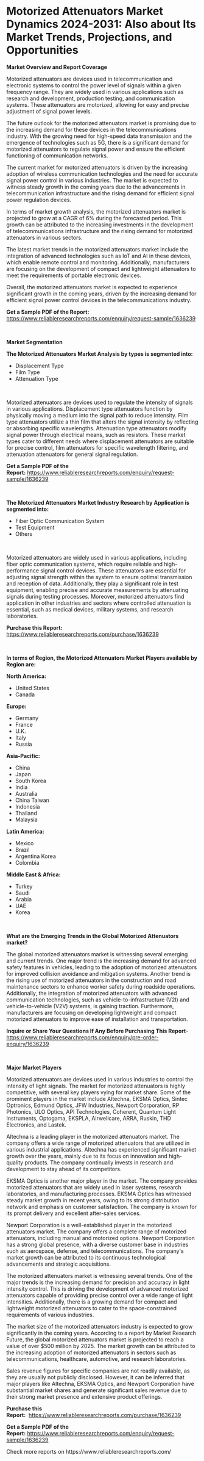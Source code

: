 <p><h1>Motorized Attenuators Market Dynamics 2024-2031: Also about Its Market Trends, Projections, and Opportunities</h1></p><p><strong>Market Overview and Report Coverage</strong></p>
<p><p>Motorized attenuators are devices used in telecommunication and electronic systems to control the power level of signals within a given frequency range. They are widely used in various applications such as research and development, production testing, and communication systems. These attenuators are motorized, allowing for easy and precise adjustment of signal power levels.</p><p>The future outlook for the motorized attenuators market is promising due to the increasing demand for these devices in the telecommunications industry. With the growing need for high-speed data transmission and the emergence of technologies such as 5G, there is a significant demand for motorized attenuators to regulate signal power and ensure the efficient functioning of communication networks.</p><p>The current market for motorized attenuators is driven by the increasing adoption of wireless communication technologies and the need for accurate signal power control in various industries. The market is expected to witness steady growth in the coming years due to the advancements in telecommunication infrastructure and the rising demand for efficient signal power regulation devices.</p><p>In terms of market growth analysis, the motorized attenuators market is projected to grow at a CAGR of 6% during the forecasted period. This growth can be attributed to the increasing investments in the development of telecommunications infrastructure and the rising demand for motorized attenuators in various sectors.</p><p>The latest market trends in the motorized attenuators market include the integration of advanced technologies such as IoT and AI in these devices, which enable remote control and monitoring. Additionally, manufacturers are focusing on the development of compact and lightweight attenuators to meet the requirements of portable electronic devices.</p><p>Overall, the motorized attenuators market is expected to experience significant growth in the coming years, driven by the increasing demand for efficient signal power control devices in the telecommunications industry.</p></p>
<p><strong>Get a Sample PDF of the Report:</strong> <a href="https://www.reliableresearchreports.com/enquiry/request-sample/1636239">https://www.reliableresearchreports.com/enquiry/request-sample/1636239</a></p>
<p>&nbsp;</p>
<p><strong>Market Segmentation</strong></p>
<p><strong>The Motorized Attenuators Market Analysis by types is segmented into:</strong></p>
<p><ul><li>Displacement Type</li><li>Film Type</li><li>Attenuation Type</li></ul></p>
<p>&nbsp;</p>
<p><p>Motorized attenuators are devices used to regulate the intensity of signals in various applications. Displacement type attenuators function by physically moving a medium into the signal path to reduce intensity. Film type attenuators utilize a thin film that alters the signal intensity by reflecting or absorbing specific wavelengths. Attenuation type attenuators modify signal power through electrical means, such as resistors. These market types cater to different needs where displacement attenuators are suitable for precise control, film attenuators for specific wavelength filtering, and attenuation attenuators for general signal regulation.</p></p>
<p><strong>Get a Sample PDF of the Report:</strong>&nbsp;<a href="https://www.reliableresearchreports.com/enquiry/request-sample/1636239">https://www.reliableresearchreports.com/enquiry/request-sample/1636239</a></p>
<p>&nbsp;</p>
<p><strong>The Motorized Attenuators Market Industry Research by Application is segmented into:</strong></p>
<p><ul><li>Fiber Optic Communication System</li><li>Test Equipment</li><li>Others</li></ul></p>
<p>&nbsp;</p>
<p><p>Motorized attenuators are widely used in various applications, including fiber optic communication systems, which require reliable and high-performance signal control devices. These attenuators are essential for adjusting signal strength within the system to ensure optimal transmission and reception of data. Additionally, they play a significant role in test equipment, enabling precise and accurate measurements by attenuating signals during testing processes. Moreover, motorized attenuators find application in other industries and sectors where controlled attenuation is essential, such as medical devices, military systems, and research laboratories.</p></p>
<p><strong>Purchase this Report:</strong>&nbsp; <a href="https://www.reliableresearchreports.com/purchase/1636239">https://www.reliableresearchreports.com/purchase/1636239</a></p>
<p>&nbsp;</p>
<p><strong>In terms of Region, the Motorized Attenuators Market Players available by Region are:</strong></p>
<p>
    <p> <strong> North America: </strong>
        <ul>
            <li>United States</li>
            <li>Canada</li>
        </ul>
        </p> 
    <p> <strong> Europe: </strong>
        <ul>
            <li>Germany</li>
            <li>France</li>
            <li>U.K.</li>
            <li>Italy</li>
            <li>Russia</li>
        </ul>
        </p> 
    <p> <strong> Asia-Pacific: </strong>
        <ul>
            <li>China</li>
            <li>Japan</li>
            <li>South Korea</li>
            <li>India</li>
            <li>Australia</li>
            <li>China Taiwan</li>
            <li>Indonesia</li>
            <li>Thailand</li>
            <li>Malaysia</li>
        </ul>
        </p> 
    <p> <strong> Latin America: </strong>
        <ul>
            <li>Mexico</li>
            <li>Brazil</li>
            <li>Argentina Korea</li>
            <li>Colombia</li>
        </ul>
        </p> 
    <p> <strong> Middle East & Africa: </strong>
        <ul>
            <li>Turkey</li>
            <li>Saudi</li>
            <li>Arabia</li>
            <li>UAE</li>
            <li>Korea</li>
        </ul>
    </p>
    </p>
<p>&nbsp;</p>
<p><strong>What are the Emerging Trends in the Global Motorized Attenuators market?</strong></p>
<p><p>The global motorized attenuators market is witnessing several emerging and current trends. One major trend is the increasing demand for advanced safety features in vehicles, leading to the adoption of motorized attenuators for improved collision avoidance and mitigation systems. Another trend is the rising use of motorized attenuators in the construction and road maintenance sectors to enhance worker safety during roadside operations. Additionally, the integration of motorized attenuators with advanced communication technologies, such as vehicle-to-infrastructure (V2I) and vehicle-to-vehicle (V2V) systems, is gaining traction. Furthermore, manufacturers are focusing on developing lightweight and compact motorized attenuators to improve ease of installation and transportation.</p></p>
<p><strong>Inquire or Share Your Questions If Any Before Purchasing This Report</strong>- <a href="https://www.reliableresearchreports.com/enquiry/pre-order-enquiry/1636239">https://www.reliableresearchreports.com/enquiry/pre-order-enquiry/1636239</a></p>
<p>&nbsp;</p>
<p><strong>Major Market Players</strong></p>
<p><p>Motorized attenuators are devices used in various industries to control the intensity of light signals. The market for motorized attenuators is highly competitive, with several key players vying for market share. Some of the prominent players in the market include Altechna, EKSMA Optics, Sintec Optronics, Edmund Optics, JFW Industries, Newport Corporation, RP Photonics, ULO Optics, API Technologies, Coherent, Quantum Light Instruments, Optogama, EKSPLA, Airwellcare, ARRA, Ruskin, THD Electronics, and Lastek.</p><p>Altechna is a leading player in the motorized attenuators market. The company offers a wide range of motorized attenuators that are utilized in various industrial applications. Altechna has experienced significant market growth over the years, mainly due to its focus on innovation and high-quality products. The company continually invests in research and development to stay ahead of its competitors.</p><p>EKSMA Optics is another major player in the market. The company provides motorized attenuators that are widely used in laser systems, research laboratories, and manufacturing processes. EKSMA Optics has witnessed steady market growth in recent years, owing to its strong distribution network and emphasis on customer satisfaction. The company is known for its prompt delivery and excellent after-sales services.</p><p>Newport Corporation is a well-established player in the motorized attenuators market. The company offers a complete range of motorized attenuators, including manual and motorized options. Newport Corporation has a strong global presence, with a diverse customer base in industries such as aerospace, defense, and telecommunications. The company's market growth can be attributed to its continuous technological advancements and strategic acquisitions.</p><p>The motorized attenuators market is witnessing several trends. One of the major trends is the increasing demand for precision and accuracy in light intensity control. This is driving the development of advanced motorized attenuators capable of providing precise control over a wide range of light intensities. Additionally, there is a growing demand for compact and lightweight motorized attenuators to cater to the space-constrained requirements of various industries.</p><p>The market size of the motorized attenuators industry is expected to grow significantly in the coming years. According to a report by Market Research Future, the global motorized attenuators market is projected to reach a value of over $500 million by 2025. The market growth can be attributed to the increasing adoption of motorized attenuators in sectors such as telecommunications, healthcare, automotive, and research laboratories.</p><p>Sales revenue figures for specific companies are not readily available, as they are usually not publicly disclosed. However, it can be inferred that major players like Altechna, EKSMA Optics, and Newport Corporation have substantial market shares and generate significant sales revenue due to their strong market presence and extensive product offerings.</p></p>
<p><strong>Purchase this Report:</strong>&nbsp;&nbsp;<a href="https://www.reliableresearchreports.com/purchase/1636239">https://www.reliableresearchreports.com/purchase/1636239</a></p>
<p></p>
<p><strong>Get a Sample PDF of the Report:</strong>&nbsp;<a href="https://www.reliableresearchreports.com/enquiry/request-sample/1636239">https://www.reliableresearchreports.com/enquiry/request-sample/1636239</a></p>
<p>Check more reports on https://www.reliableresearchreports.com/</p>